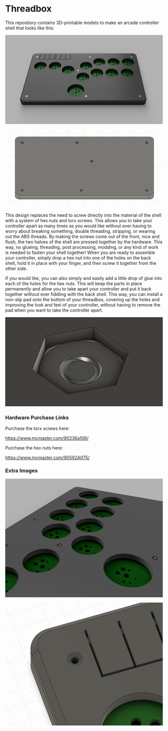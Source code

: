 # Threadbox

This repository contains 3D-printable models to make an arcade controller shell that looks like this:

![image](https://github.com/sean44104/threadbox/blob/master/Images/render1.png)

![image](https://github.com/sean44104/threadbox/blob/master/Images/back.png)

This design replaces the need to screw directly into the material of the shell with a system of hex nuts and torx screws. This allows you to take your controller apart as many times as you would like without ever having to worry about breaking something, double threading, stripping, or wearing out the ABS threads. By making the screws come out of the front, nice and flush, the two halves of the shell are pressed together by the hardware. This way, no glueing, threading, post processing, modding, or any kind of work is needed to fasten your shell together! When you are ready to assemble your controller, simply drop a hex nut into one of the holes on the back shell, hold it in place with your finger, and then screw it together from the other side.

If you would like, you can also simply and easily add a little drop of glue into each of the holes for the hex nuts. This will keep the parts in place permanently and allow you to take apart your controller and put it back together without ever fiddling with the back shell. This way, you can install a non-slip pad onto the bottom of your threadbox, covering up the holes and improving the look and feel of your controller, without having to remove the pad when you want to take the controller apart.

![image](https://github.com/sean44104/threadbox/blob/master/Images/hex.png)

### Hardware Purchase Links

Purchase the torx screws here:

https://www.mcmaster.com/90236a106/

Purchase the hex nuts here:

https://www.mcmaster.com/90592A075/

### Extra Images

![image](https://github.com/sean44104/threadbox/blob/master/Images/render2.png)

![image](https://github.com/sean44104/threadbox/blob/master/Images/screwhole.png)